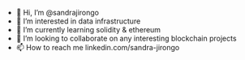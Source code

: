 - 👋 Hi, I’m @sandrajirongo
- 👀 I’m interested in data infrastructure
- 🌱 I’m currently learning solidity & ethereum
- 💞️ I’m looking to collaborate on any interesting blockchain projects
- 📫 How to reach me linkedin.com/sandra-jirongo

<!---
sandrajirongo/sandrajirongo is a ✨ special ✨ repository because its `README.md` (this file) appears on your GitHub profile.
You can click the Preview link to take a look at your changes.
--->
